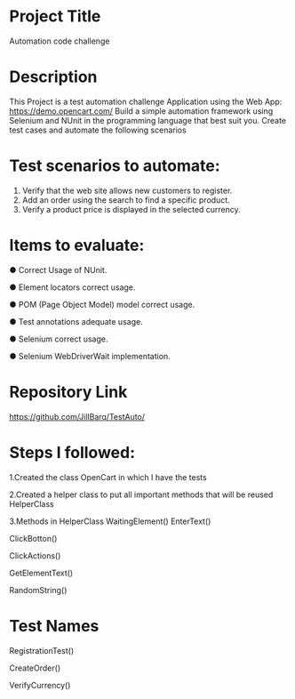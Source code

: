 
# Project Title

Automation code challenge 

# Description 

This Project is a test automation challenge 
Application using the Web App: https://demo.opencart.com/
Build a simple automation framework using Selenium and NUnit in the programming
language that best suit you. Create test cases and automate the following scenarios


# Test scenarios to automate:
1. Verify that the web site allows new customers to register.
2. Add an order using the search to find a specific product.
3. Verify a product price is displayed in the selected currency.

# Items to evaluate:
● Correct Usage of NUnit.

● Element locators correct usage.

● POM (Page Object Model) model correct usage.

● Test annotations adequate usage.

● Selenium correct usage.

● Selenium WebDriverWait implementation.


# Repository Link
https://github.com/JillBarq/TestAuto/ 

# Steps I followed:
1.Created the class OpenCart in which I have the tests

2.Created a helper class to put all important methods that will be reused HelperClass 

3.Methods in HelperClass
WaitingElement()
EnterText()

ClickBotton()

ClickActions()

GetElementText()

RandomString()


# Test Names 
RegistrationTest()

CreateOrder()

VerifyCurrency()

